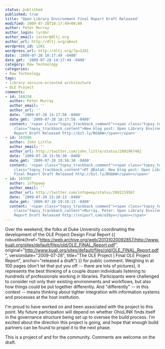```yaml
---
status: published
published: true
title: 'Open Library Environment Final Report Draft Released'
modified: 2009-07-28T10:17:49+00:00
author: Peter Murray
author_login: lyrdor
author_email: jester@dltj.org
author_url: http://dltj.org/about
wordpress_id: 1201
wordpress_url: http://dltj.org/?p=1201
date: '2009-07-28 10:17:49 -0400'
date_gmt: '2009-07-28 14:17:49 -0400'
category: Raw Technology
categories:
- Raw Technology
tags:
- library service-oriented architecture
- OLE Project
comments:
- id: 160150
  author: Peter Murray
  author_email: ''
  author_url: ''
  date: '2009-07-28 14:17:58 -0400'
  date_gmt: '2009-07-28 18:17:58 -0400'
  content: '<span class="topsy_trackback_comment"><span class="topsy_twitter_username"><span
    class="topsy_trackback_content">New blog post: Open Library Environment Final
    Report Draft Released http://bit.ly/BGQAW</span></span>'
- id: 163586
  author: John Little
  author_email: ''
  author_url: http://twitter.com/john_little/status/2891967402
  date: '2009-07-28 15:56:30 -0400'
  date_gmt: '2009-07-28 19:56:30 -0400'
  content: '<span class="topsy_trackback_comment"><span class="topsy_twitter_username"><span
    class="topsy_trackback_content">RT @DataG: New blog post: Open Library Environment
    Final Report Draft Released http://bit.ly/BGQAW</span></span>'
- id: 163587
  author: infopeep
  author_email: ''
  author_url: http://twitter.com/infopeep/status/2891219567
  date: '2009-07-28 15:10:13 -0400'
  date_gmt: '2009-07-28 19:10:13 -0400'
  content: '<span class="topsy_trackback_comment"><span class="topsy_twitter_username"><span
    class="topsy_trackback_content">Murray, Peter: Open Library Environment Final
    Report Draft Released http://snipurl.com/o50yv</span></span>'
---
```

Over the weekend, the folks at Duke University coordinating the development of the OLE Project Design Final Report {{ robustlink(href="https://web.archive.org/web/20131020092857/http://www.kuali.org/sites/default/files/old/OLE_FINAL_Report.pdf", original="http://www.kuali.org/sites/default/files/old/OLE_FINAL_Report.pdf", versiondate="2009-07-28", title="The OLE Project | Final OLE Project Report", anchor="released a draft") }} for public comment.  Weighing in at 100 pages (don't let that put you off -- there are lots of pictures), it represents the best thinking of a couple dozen individuals listening to hundreds of professionals working in libraries.  Participants were challenged to consider not only their existing environments and workflows, but also how things could be put together differently.  And "differently" -- in this context -- means thinking about  tighter integration with information systems and processes at the host institution.

I'm proud to have worked on and been associated with the project to this point.  My future participation will depend on whether OhioLINK finds itself in the governance structure being set up to oversee the build process.  I'm excited about the direction this project is going, and hope that enough build partners can be found to propel it to the next phase.

This is a project of and for the community.  Comments are welcome on the draft.

